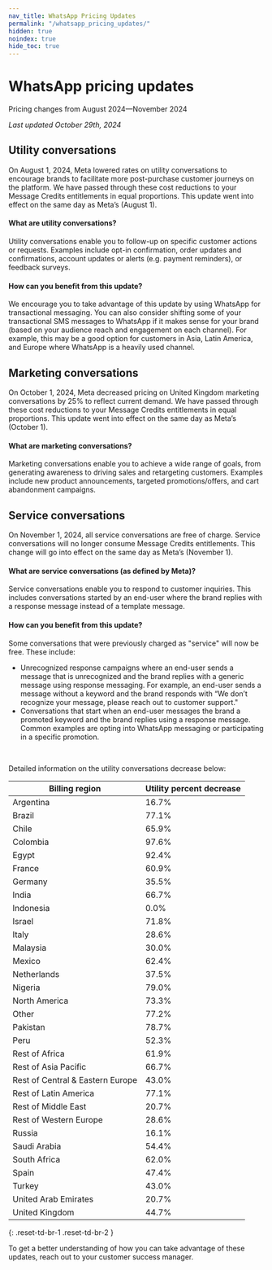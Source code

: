 ```yaml
---
nav_title: WhatsApp Pricing Updates
permalink: "/whatsapp_pricing_updates/"
hidden: true
noindex: true
hide_toc: true
---
```


# WhatsApp pricing updates

Pricing changes from August 2024—November 2024

*Last updated October 29th, 2024*

## Utility conversations 

On August 1, 2024, Meta lowered rates on utility conversations to encourage brands to facilitate more post-purchase customer journeys on the platform. We have passed through these cost reductions to your Message Credits entitlements in equal proportions. This update went into effect on the same day as Meta’s (August 1). 

#### What are utility conversations? 

Utility conversations enable you to follow-up on specific customer actions or requests. Examples include opt-in confirmation, order updates and confirmations, account updates or alerts (e.g. payment reminders), or feedback surveys.

#### How can you benefit from this update? 

We encourage you to take advantage of this update by using WhatsApp for transactional messaging. You can also consider shifting some of your transactional SMS messages to WhatsApp if it makes sense for your brand (based on your audience reach and engagement on each channel). For example, this may be a good option for customers in Asia, Latin America, and Europe where WhatsApp is a heavily used channel. 

## Marketing conversations

On October 1, 2024, Meta decreased pricing on United Kingdom marketing conversations by 25% to reflect current demand. We have passed through these cost reductions to your Message Credits entitlements in equal proportions. This update went into effect on the same day as Meta’s (October 1).

#### What are marketing conversations? 

Marketing conversations enable you to achieve a wide range of goals, from generating awareness to driving sales and retargeting customers. Examples include new product announcements, targeted promotions/offers, and cart abandonment campaigns.

## Service conversations

On November 1, 2024, all service conversations are free of charge. Service conversations will no longer consume Message Credits entitlements. This change will go into effect on the same day as Meta’s (November 1).

#### What are service conversations (as defined by Meta)? 

Service conversations enable you to respond to customer inquiries. This includes conversations started by an end-user where the brand replies with a response message instead of a template message.

#### How can you benefit from this update? 

Some conversations that were previously charged as "service" will now be free. These include: 

- Unrecognized response campaigns where an end-user sends a message that is unrecognized and the brand replies with a generic message using response messaging. For example, an end-user sends a message without a keyword and the brand responds with “We don’t recognize your message, please reach out to customer support."
- Conversations that start when an end-user messages the brand a promoted keyword and the brand replies using a response message. Common examples are opting into WhatsApp messaging or participating in a specific promotion.

<br>

Detailed information on the utility conversations decrease below:

| Billing region                             | Utility percent decrease |
|--------------------------------------------|--------------------------|
| Argentina                                  | 16.7%                    |
| Brazil                                     | 77.1%                    |
| Chile                                      | 65.9%                    |
| Colombia                                   | 97.6%                    |
| Egypt                                      | 92.4%                    |
| France                                     | 60.9%                    |
| Germany                                    | 35.5%                    |
| India                                       | 66.7%                    |
| Indonesia                                  | 0.0%                     |
| Israel                                     | 71.8%                    |
| Italy                                      | 28.6%                    |
| Malaysia                                   | 30.0%                    |
| Mexico                                     | 62.4%                    |
| Netherlands                                | 37.5%                    |
| Nigeria                                    | 79.0%                    |
| North America                              | 73.3%                    |
| Other                                      | 77.2%                    |
| Pakistan                                   | 78.7%                    |
| Peru                                       | 52.3%                    |
| Rest of Africa                             | 61.9%                    |
| Rest of Asia Pacific                       | 66.7%                    |
| Rest of Central & Eastern Europe          | 43.0%                    |
| Rest of Latin America                      | 77.1%                    |
| Rest of Middle East                        | 20.7%                    |
| Rest of Western Europe                     | 28.6%                    |
| Russia                                     | 16.1%                    |
| Saudi Arabia                               | 54.4%                    |
| South Africa                               | 62.0%                    |
| Spain                                      | 47.4%                    |
| Turkey                                     | 43.0%                    |
| United Arab Emirates                       | 20.7%                    |
| United Kingdom                             | 44.7%                    |
{: .reset-td-br-1 .reset-td-br-2 }

To get a better understanding of how you can take advantage of these updates, reach out to your customer success manager. 